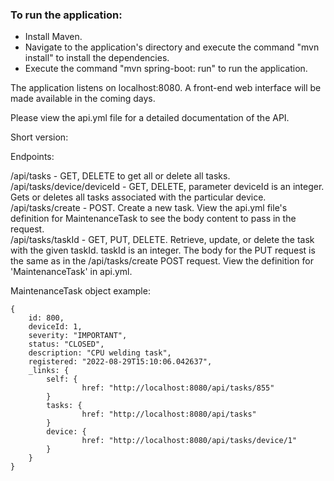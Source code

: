 ### To run the application: 
* Install Maven.
* Navigate to the application's directory and execute the command "mvn install" to install the dependencies.
* Execute the command "mvn spring-boot: run" to run the application.

The application listens on localhost:8080. A front-end web interface will be made available in the coming days.

Please view the api.yml file for a detailed documentation of the API.

Short version:

Endpoints:

/api/tasks - GET, DELETE to get all or delete all tasks.  
/api/tasks/device/deviceId - GET, DELETE, parameter deviceId is an integer. Gets or deletes all tasks associated with the particular device.  
/api/tasks/create - POST. Create a new task. View the api.yml file's definition for MaintenanceTask to see the body content to pass in the request.  
/api/tasks/taskId - GET, PUT, DELETE. Retrieve, update, or delete the task with the given taskId. taskId is an integer. The body for the PUT request is the same as in the /api/tasks/create POST request. View the definition for 'MaintenanceTask' in api.yml.  

MaintenanceTask object example:
```
{
    id: 800,
    deviceId: 1,
    severity: "IMPORTANT",
    status: "CLOSED",
    description: "CPU welding task",
    registered: "2022-08-29T15:10:06.042637",
    _links: {
        self: {
                href: "http://localhost:8080/api/tasks/855"
        }
        tasks: {
                href: "http://localhost:8080/api/tasks"
        }
        device: {
                href: "http://localhost:8080/api/tasks/device/1"
        }
    }
}

